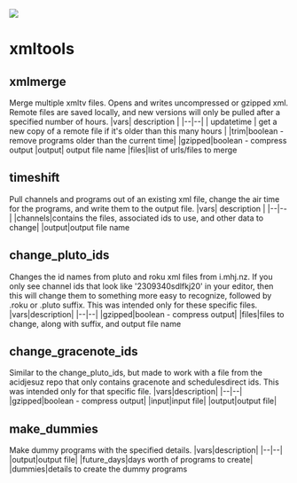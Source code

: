 [![](https://storage.ko-fi.com/cdn/kofi5.png?v=6)](https://ko-fi.com/X8X81ELTUM)
# xmltools

## xmlmerge
Merge multiple xmltv files.  Opens and writes uncompressed or gzipped xml.  Remote files are saved locally, and new versions will only be pulled after a specified number of hours.
|vars| description |
|--|--|
| updatetime | get a new copy of a remote file if it's older than this many hours |
|trim|boolean - remove programs older than the current time|
|gzipped|boolean - compress output
|output| output file name
|files|list of urls/files to merge

## timeshift
Pull channels and programs out of an existing xml file, change the air time for the programs, and write them to the output file.
|vars| description |
|--|--|
|channels|contains the files, associated ids to use, and other data to change|
|output|output file name

## change_pluto_ids
Changes the id names from pluto and roku xml files from i.mhj.nz.  If you only see channel ids that look like '2309340sdlfkj20' in your editor, then this will change them to something more easy to recognize, followed by .roku or .pluto suffix.  This was intended only for these specific files.
|vars|description|
|--|--|
|gzipped|boolean - compress output|
|files|files to change, along with suffix, and output file name

## change_gracenote_ids
Similar to the change_pluto_ids, but made to work with a file from the acidjesuz repo that only contains gracenote and schedulesdirect ids.  This was intended only for that specific file.
|vars|description|
|--|--|
|gzipped|boolean - compress output|
|input|input file|
|output|output file|

## make_dummies
Make dummy programs with the specified details.
|vars|description|
|--|--|
|output|output file|
|future_days|days worth of programs to create|
|dummies|details to create the dummy programs
